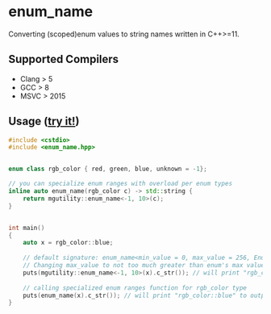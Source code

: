 # enum_name
Converting (scoped)enum values to string names written in C++>=11.

## Supported Compilers
* Clang > 5
* GCC > 8
* MSVC > 2015

## Usage ([try it!](https://godbolt.org/z/Kvvqjxd1v))
```C++
#include <cstdio>
#include <enum_name.hpp>


enum class rgb_color { red, green, blue, unknown = -1};

// you can specialize enum ranges with overload per enum types
inline auto enum_name(rgb_color c) -> std::string {
    return mgutility::enum_name<-1, 10>(c);
}


int main()
{
    auto x = rgb_color::blue;
    
    // default signature: enum_name<min_value = 0, max_value = 256, Enum typename>(Enum&&) 
    // Changing max_value to not too much greater than enum's max value, it will compiles faster
    puts(mgutility::enum_name<-1, 10>(x).c_str()); // will print "rgb_color::blue" to output
    
    // calling specialized enum ranges function for rgb_color type
    puts(enum_name(x).c_str()); // will print "rgb_color::blue" to output
}

```

